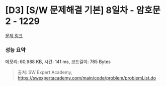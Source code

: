 # [D3] [S/W 문제해결 기본] 8일차 - 암호문2 - 1229 

[문제 링크](https://swexpertacademy.com/main/code/problem/problemDetail.do?contestProbId=AV14yIsqAHYCFAYD) 

### 성능 요약

메모리: 60,988 KB, 시간: 141 ms, 코드길이: 785 Bytes



> 출처: SW Expert Academy, https://swexpertacademy.com/main/code/problem/problemList.do